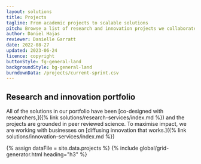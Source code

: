```yaml
---
layout: solutions
title: Projects
tagline: From academic projects to scalable solutions
pitch: Browse a list of research and innovation projects we collaborated on.
author: Daniel Hajas
reviewer: Danielle Garratt
date: 2022-08-27
updated: 2023-06-24
licence: copyright
buttonStyle: fg-general-land
backgroundStyle: bg-general-land
burndownData: /projects/current-sprint.csv
---
```


## Research and innovation portfolio

All of the solutions in our portfolio have been [co-designed with researchers,]({% link solutions/research-services/index.md %}) and the projects are grounded in peer reviewed science.
To maximise impact, we are working with businesses on [diffusing innovation that works.]({% link solutions/innovation-services/index.md %})

{% assign dataFile = site.data.projects %}
{% include global/grid-generator.html heading="h3" %}
